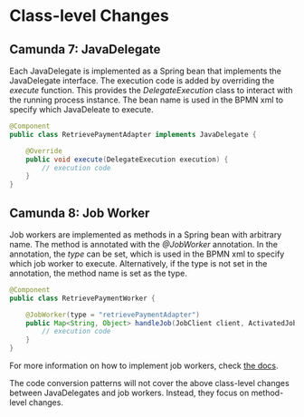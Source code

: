 # Class-level Changes

## Camunda 7: JavaDelegate

Each JavaDelegate is implemented as a Spring bean that implements the JavaDelegate interface. The execution code is added by overriding the _execute_ function. This provides the _DelegateExecution_ class to interact with the running process instance. The bean name is used in the BPMN xml to specify which JavaDeleate to execute.

```java
@Component
public class RetrievePaymentAdapter implements JavaDelegate {

    @Override
    public void execute(DelegateExecution execution) {
        // execution code
    }
}
```

## Camunda 8: Job Worker

Job workers are implemented as methods in a Spring bean with arbitrary name. The method is annotated with the _@JobWorker_ annotation. In the annotation, the _type_ can be set, which is used in the BPMN xml to specify which job worker to execute. Alternatively, if the type is not set in the annotation, the method name is set as the type.

```java
@Component
public class RetrievePaymentWorker {

    @JobWorker(type = "retrievePaymentAdapter")
    public Map<String, Object> handleJob(JobClient client, ActivatedJob job) {
        // execution code
    }
}
```

For more information on how to implement job workers, check [the docs](https://docs.camunda.io/docs/8.8/apis-tools/spring-zeebe-sdk/configuration/).

The code conversion patterns will not cover the above class-level changes between JavaDelegates and job workers. Instead, they focus on method-level changes.
